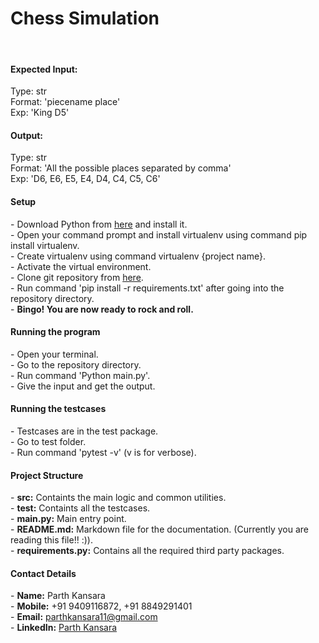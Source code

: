 # Chess Simulation<br>
<br>
<h4>Expected Input:</h4>
Type: str<br>
Format: 'piecename place'<br>
Exp: 'King D5'<br>

<h4>Output:</h4>
Type: str<br>
Format: 'All the possible places separated by comma'<br>
Exp: 'D6, E6, E5, E4, D4, C4, C5, C6'<br>

<h4>Setup</h4>
- Download Python from <a href="https://www.python.org/downloads/">here</a> and install it.<br>
- Open your command prompt and install virtualenv using command pip install virtualenv.<br>
- Create virtualenv using command virtualenv {project name}.<br>
- Activate the virtual environment.<br>
- Clone git repository from <a href="https://github.com/piku-kaanu/chess_simulation">here</a>.<br>
- Run command 'pip install -r requirements.txt' after going into the repository directory.<br>
- <b>Bingo! You are now ready to rock and roll.</b><br>

<h4>Running the program</h4>
- Open your terminal.<br>
- Go to the repository directory.<br>
- Run command 'Python main.py'.<br>
- Give the input and get the output.<br>

<h4>Running the testcases</h4>
- Testcases are in the test package.<br>
- Go to test folder.<br>
- Run command 'pytest -v' (v is for verbose).<br>

<h4>Project Structure</h4>
- <b>src:</b> Containts the main logic and common utilities.<br>
- <b>test:</b> Containts all the testcases.<br>
- <b>main.py:</b> Main entry point.<br>
- <b>README.md:</b> Markdown file for the documentation. (Currently you are reading this file!! :)).<br>
- <b>requirements.py:</b> Contains all the required third party packages.<br>

<h4>Contact Details</h4>
- <b>Name:</b> Parth Kansara<br>
- <b>Mobile:</b> +91 9409116872, +91 8849291401<br>
- <b>Email:</b> <a href="mailto:parthkansara11@gmail.com">parthkansara11@gmail.com</a><br>
- <b>LinkedIn:</b> <a href="https://www.linkedin.com/in/parth-kansara-1a579186/">Parth Kansara</a><br>
